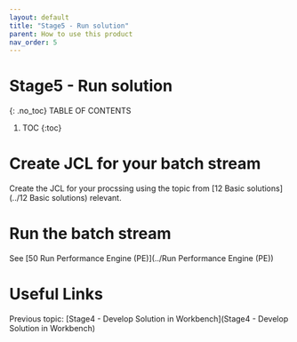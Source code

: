 ```yaml
---
layout: default
title: "Stage5 - Run solution"
parent: How to use this product
nav_order: 5
---
```


# Stage5 - Run solution
{: .no_toc}
TABLE OF CONTENTS 
1. TOC
{:toc}  


# Create JCL for your batch stream
Create the JCL for your procssing using the topic from [12 Basic solutions](../12 Basic solutions) relevant.  
  
#  Run the batch stream
See [50 Run Performance Engine (PE)](../Run Performance Engine (PE))  
  
# Useful Links
Previous topic: [Stage4 - Develop Solution in Workbench](Stage4 - Develop Solution in Workbench)  
  
